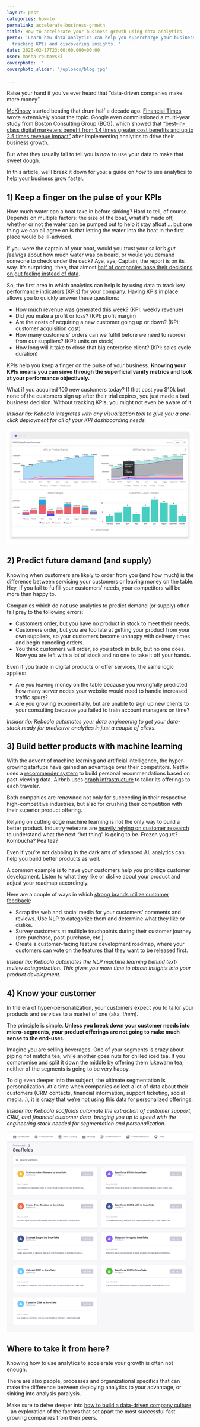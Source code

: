 ```yaml
---
layout: post
categories: how-to
permalink: accelerate-business-growth
title: How to accelerate your business growth using data analytics
perex: 'Learn how data analytics can help you supercharge your business growth by
  tracking KPIs and discovering insights. '
date: 2020-02-17T23:00:00.000+00:00
user: masha-reutovski
coverphoto: ''
coverphoto_slider: "/uploads/blog.jpg"

---
```

Raise your hand if you’ve ever heard that “data-driven companies make more money”.

[McKinsey](https://www.mckinsey.com/business-functions/marketing-and-sales/our-insights/five-facts-how-customer-analytics-boosts-corporate-performance) started beating that drum half a decade ago. [Financial Times](https://www.ft.com/content/abc231ac-c288-11e9-a8e9-296ca66511c9) wrote extensively about the topic. Google even commissioned a multi-year study from Boston Consulting Group (BCG), which showed that [“best-in-class digital marketers benefit from 1.4 times greater cost benefits and up to 2.5 times revenue impact”](https://www.thinkwithgoogle.com/intl/en-154/insights-inspiration/research-data/research-driving-strong-business-growth-through-data-driven-marketing-transformation/) after implementing analytics to drive their business growth.

But what they usually fail to tell you is _how_ to use your data to make that sweet dough.

In this article, we’ll break it down for you: a guide on _how_ to use analytics to help your business grow faster.

## 1) Keep a finger on the pulse of your KPIs

How much water can a boat take in before sinking? Hard to tell, of course. Depends on multiple factors: the size of the boat, what it’s made off, whether or not the water can be pumped out to help it stay afloat ... but one thing we can all agree on is that letting the water into the boat in the first place would be ill-advised.

If you were the captain of your boat, would you trust your sailor’s _gut feelings_ about how much water was on board, or would you demand someone to check under the deck? Aye, aye, Captain, the report is on its way. It’s surprising, then, that almost [half of companies base their decisions on gut feeling instead of data](https://bi-survey.com/business-decisions-gut-feel).

So, the first area in which analytics can help is by using data to track key performance indicators (KPIs) for your company. Having KPIs in place allows you to quickly answer these questions:

* How much revenue was generated this week? (KPI: weekly revenue)
* Did you make a profit or loss? (KPI: profit margin)
* Are the costs of acquiring a new customer going up or down? (KPI: customer acquisition cost)
* How many customers’ orders can we fulfill before we need to reorder from our suppliers? (KPI: units on stock)
* How long will it take to close that big enterprise client? (KPI: sales cycle duration)

KPIs help you keep a finger on the pulse of your business. **Knowing your KPIs means you can sieve through the superficial vanity metrics and look at your performance objectively.**

What if you acquired 100 new customers today? If that cost you $10k but none of the customers sign up after their trial expires, you just made a bad business decision. Without tracking KPIs, you might not even be aware of it.

_Insider tip: Keboola integrates with any visualization tool to give you a one-click deployment for all of your KPI dashboarding needs._

![](/uploads/3.png)

## 2) Predict future demand (and supply)

Knowing when customers are likely to order from you (and how much) is the difference between servicing your customers or leaving money on the table. Hey, if you fail to fulfill your customers’ needs, your competitors will be more than happy to.

Companies which do not use analytics to predict demand (or supply) often fall prey to the following errors:

* Customers order, but you have no product in stock to meet their needs.
* Customers order, but you are too late at getting your product from your own suppliers, so your customers become unhappy with delivery times and begin canceling orders.
* You think customers will order, so you stock in bulk, but no one does. Now you are left with a lot of stock and no one to take it off your hands.

Even if you trade in digital products or offer services, the same logic applies:

* Are you leaving money on the table because you wrongfully predicted how many server nodes your website would need to handle increased traffic spurs?
* Are you growing exponentially, but are unable to sign up new clients to your consulting because you failed to train account managers on time?

_Insider tip: Keboola automates your data engineering to get your data-stack ready for predictive analytics in just a couple of clicks._

## 3) Build better products with machine learning

With the advent of machine learning and artificial intelligence, the hyper-growing startups have gained an advantage over their competitors. Netflix uses a [recommender system](https://research.netflix.com/research-area/recommendations) to build personal recommendations based on past-viewing data. Airbnb uses [graph infrastructure](https://medium.com/airbnb-engineering/contextualizing-airbnb-by-building-knowledge-graph-b7077e268d5a) to tailor its offerings to each traveler.

Both companies are renowned not only for succeeding in their respective high-competitive industries, but also for crushing their competition with their superior product offering.

Relying on cutting edge machine learning is not the only way to build a better product. Industry veterans are [heavily relying on customer research](https://www.ft.com/content/abc231ac-c288-11e9-a8e9-296ca66511c9) to understand what the next “hot thing” is going to be. Frozen yogurt? Kombucha? Pea tea?

Even if you’re not dabbling in the dark arts of advanced AI, analytics can help you build better products as well.

A common example is to have your customers help you prioritize customer development. Listen to what they like or dislike about your product and adjust your roadmap accordingly.

Here are a couple of ways in which [strong brands utilize customer feedback](https://www.myfeelback.com/en/blog/top-brands-collect-customer-feedback):

* Scrap the web and social media for your customers’ comments and reviews. Use NLP to categorize them and determine what they like or dislike.
* Survey customers at multiple touchpoints during their customer journey (pre-purchase, post-purchase, etc.).
* Create a customer-facing feature development roadmap, where your customers can vote on the features that they want to be released first.

_Insider tip: Keboola automates the NLP machine learning behind text-review categorization. This gives you more time to obtain insights into your product development._

## 4) Know your customer

In the era of hyper-personalization, your customers expect you to tailor your products and services to a market of one (aka, _them_).

The principle is simple. **Unless you break down your customer needs into micro-segments, your product offerings are not going to make much sense to the end-user.**

Imagine you are selling beverages. One of your segments is crazy about piping hot matcha tea, while another goes nuts for chilled iced tea. If you compromise and split it down the middle by offering them lukewarm tea, neither of the segments is going to be very happy.

To dig even deeper into the subject, the ultimate segmentation is personalization. At a time when companies collect a lot of data about their customers (CRM contacts, financial information, support ticketing, social media…), it is crazy that we’re not using this data for personalized offerings.

_Insider tip: Keboola scaffolds automate the extraction of customer support, CRM, and financial customer data, bringing you up to speed with the engineering stack needed for segmentation and personalization._

![](/uploads/scaffolds3.png)

## Where to take it from here?

Knowing how to use analytics to accelerate your growth is often not enough.

There are also people, processes and organizational specifics that can make the difference between deploying analytics to your advantage, or sinking into analysis paralysis.

Make sure to delve deeper into [how to build a data-driven company culture](https://blog.keboola.com/how%20to%20build%20a%20data-driven%20company%20culture) - an exploration of the factors that set apart the most successful fast-growing companies from their peers.